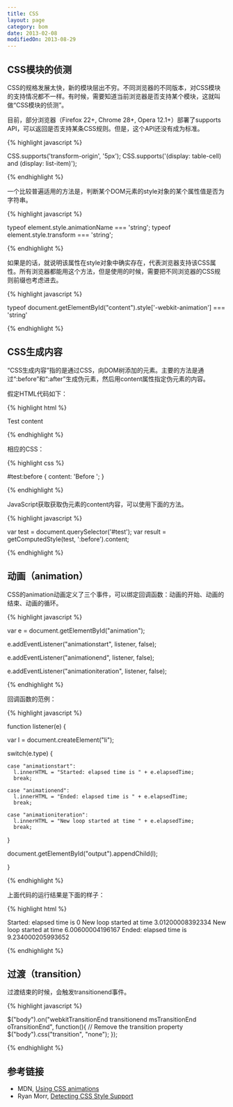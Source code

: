 ```yaml
---
title: CSS
layout: page
category: bom
date: 2013-02-08
modifiedOn: 2013-08-29
---
```


## CSS模块的侦测

CSS的规格发展太快，新的模块层出不穷。不同浏览器的不同版本，对CSS模块的支持情况都不一样。有时候，需要知道当前浏览器是否支持某个模块，这就叫做“CSS模块的侦测”。

目前，部分浏览器（Firefox 22+, Chrome 28+, Opera 12.1+）部署了supports API，可以返回是否支持某条CSS规则。但是，这个API还没有成为标准。

{% highlight javascript %}

CSS.supports('transform-origin', '5px');
CSS.supports('(display: table-cell) and (display: list-item)');

{% endhighlight %}

一个比较普遍适用的方法是，判断某个DOM元素的style对象的某个属性值是否为字符串。

{% highlight javascript %}

typeof element.style.animationName === 'string';
typeof element.style.transform === 'string';

{% endhighlight %}

如果是的话，就说明该属性在style对象中确实存在，代表浏览器支持该CSS属性。所有浏览器都能用这个方法，但是使用的时候，需要把不同浏览器的CSS规则前缀也考虑进去。

{% highlight javascript %}

typeof document.getElementById("content").style['-webkit-animation'] === 'string'

{% endhighlight %}

## CSS生成内容

“CSS生成内容”指的是通过CSS，向DOM树添加的元素。主要的方法是通过“:before”和“:after”生成伪元素，然后用content属性指定伪元素的内容。

假定HTML代码如下：

{% highlight html %}

<div id="test">Test content</div>

{% endhighlight %}

相应的CSS：

{% highlight css %}

#test:before {
    content: 'Before ';
}

{% endhighlight %}

JavaScript获取获取伪元素的content内容，可以使用下面的方法。

{% highlight javascript %}

var test = document.querySelector('#test');
var result   = getComputedStyle(test, ':before').content;

{% endhighlight %}

## 动画（animation）

CSS的animation动画定义了三个事件，可以绑定回调函数：动画的开始、动画的结束、动画的循环。

{% highlight javascript %}

var e = document.getElementById("animation");

e.addEventListener("animationstart", listener, false);

e.addEventListener("animationend", listener, false);

e.addEventListener("animationiteration", listener, false);

{% endhighlight %}

回调函数的范例：

{% highlight javascript %}

function listener(e) {

  var l = document.createElement("li");

  switch(e.type) {

    case "animationstart":
      l.innerHTML = "Started: elapsed time is " + e.elapsedTime;
      break;

    case "animationend":
      l.innerHTML = "Ended: elapsed time is " + e.elapsedTime;
      break;

    case "animationiteration":
      l.innerHTML = "New loop started at time " + e.elapsedTime;
      break;

  }

  document.getElementById("output").appendChild(l);

}

{% endhighlight %}

上面代码的运行结果是下面的样子：

{% highlight html %}

Started: elapsed time is 0
New loop started at time 3.01200008392334
New loop started at time 6.00600004196167
Ended: elapsed time is 9.234000205993652

{% endhighlight %}

## 过渡（transition）

过渡结束的时候，会触发transitionend事件。

{% highlight javascript %}

 $("body").on("webkitTransitionEnd transitionend msTransitionEnd oTransitionEnd", function(){
      // Remove the transition property
      $("body").css("transition", "none");
    });

{% endhighlight %}

## 参考链接

- MDN, [Using CSS animations](https://developer.mozilla.org/en-US/docs/CSS/Tutorials/Using_CSS_animations)
- Ryan Morr, [Detecting CSS Style Support](http://ryanmorr.com/detecting-css-style-support/)
